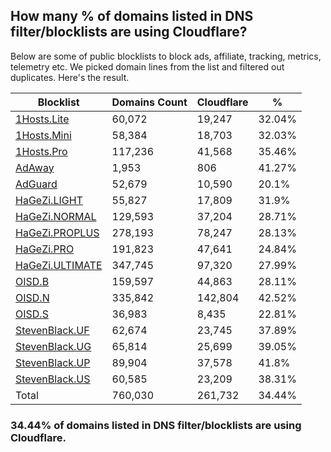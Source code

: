 ## How many % of domains listed in DNS filter/blocklists are using Cloudflare?


Below are some of public blocklists to block ads, affiliate, tracking, metrics, telemetry etc.
We picked domain lines from the list and filtered out duplicates.
Here's the result.


| Blocklist | Domains Count | Cloudflare | % |
| --- | --- | --- | --- |
| [1Hosts.Lite](https://raw.githubusercontent.com/badmojr/1Hosts/master/Lite/hosts.win) | 60,072 | 19,247 | 32.04% |
| [1Hosts.Mini](https://raw.githubusercontent.com/badmojr/1Hosts/master/mini/hosts.win) | 58,384 | 18,703 | 32.03% |
| [1Hosts.Pro](https://raw.githubusercontent.com/badmojr/1Hosts/master/Pro/hosts.win) | 117,236 | 41,568 | 35.46% |
| [AdAway](https://raw.githubusercontent.com/AdAway/adaway.github.io/master/hosts.txt) | 1,953 | 806 | 41.27% |
| [AdGuard](https://adguardteam.github.io/AdGuardSDNSFilter/Filters/filter.txt) | 52,679 | 10,590 | 20.1% |
| [HaGeZi.LIGHT](https://raw.githubusercontent.com/hagezi/dns-blocklists/main/hosts/light.txt) | 55,827 | 17,809 | 31.9% |
| [HaGeZi.NORMAL](https://raw.githubusercontent.com/hagezi/dns-blocklists/main/hosts/multi.txt) | 129,593 | 37,204 | 28.71% |
| [HaGeZi.PROPLUS](https://raw.githubusercontent.com/hagezi/dns-blocklists/main/hosts/pro.plus.txt) | 278,193 | 78,247 | 28.13% |
| [HaGeZi.PRO](https://raw.githubusercontent.com/hagezi/dns-blocklists/main/hosts/pro.txt) | 191,823 | 47,641 | 24.84% |
| [HaGeZi.ULTIMATE](https://raw.githubusercontent.com/hagezi/dns-blocklists/main/hosts/ultimate.txt) | 347,745 | 97,320 | 27.99% |
| [OISD.B](https://big.oisd.nl/dnsmasq) | 159,597 | 44,863 | 28.11% |
| [OISD.N](https://nsfw.oisd.nl/dnsmasq) | 335,842 | 142,804 | 42.52% |
| [OISD.S](https://small.oisd.nl/dnsmasq) | 36,983 | 8,435 | 22.81% |
| [StevenBlack.UF](https://raw.githubusercontent.com/StevenBlack/hosts/master/alternates/fakenews/hosts) | 62,674 | 23,745 | 37.89% |
| [StevenBlack.UG](https://raw.githubusercontent.com/StevenBlack/hosts/master/alternates/gambling/hosts) | 65,814 | 25,699 | 39.05% |
| [StevenBlack.UP](https://raw.githubusercontent.com/StevenBlack/hosts/master/alternates/porn/hosts) | 89,904 | 37,578 | 41.8% |
| [StevenBlack.US](https://raw.githubusercontent.com/StevenBlack/hosts/master/alternates/social/hosts) | 60,585 | 23,209 | 38.31% |
| Total | 760,030 | 261,732 | 34.44% |


### 34.44% of domains listed in DNS filter/blocklists are using Cloudflare.